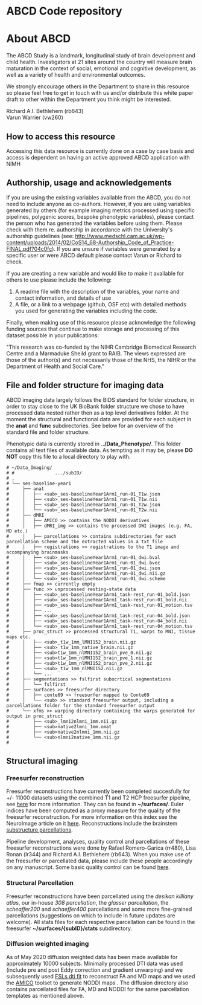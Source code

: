 # ABCD Code repository

# About ABCD
The ABCD Study is a landmark, longitudinal study of brain development and child health. Investigators at 21 sites around the country will measure brain maturation in the context of social, emotional and cognitive development, as well as a variety of health and environmental outcomes.

We strongly encourage others in the Department to share in this resource so please feel free to get in touch with us and/or distribute this white paper draft to other within the Department you think might be interested.

Richard A.I. Bethlehem (rb643)    
Varun Warrier (vw260)      

## How to access this resource
Accessing this data resource is currently done on a case by case basis and access is dependent on having an active approved ABCD application with NIMH

## Authorship, usage and acknowledgements
If you are using the existing variables available from the ABCD, you do not need to include anyone as co-authors. However, if you are using variables generated by others (for example imaging metrics processed using specific pipelines, polygenic scores, bespoke phenotypic variables), please contact the person who has generated the variables before using them. Please check with them re. authorship in accordance with the University's authorship guidelines (see: http://www.medschl.cam.ac.uk/wp-content/uploads/2014/02/CoS14_68-Authorship_Code_of_Practice-FINAL.pdf?04c0fc). If you are unsure if variables were generated by a specific user or were ABCD default please contact Varun or Richard to check.

If you are creating a new variable and would like to make it available for others to use please include the following:    
1. A readme file with the description of the variables, your name and contact information, and details of use   
2. A file, or a link to a webpage (github, OSF etc) with detailed methods you used for generating the variables including the code.    

Finally, when making use of this resource please acknowledge the following funding sources that continue to make storage and processing of this dataset possible in your publications:

"This research was co-funded by the NIHR Cambridge Biomedical Research Centre and a Marmaduke Sheild grant to RAIB. The views expressed are those of the author(s) and not necessarily those of the NHS, the NIHR or the Department of Health and Social Care."


## File and folder structure for imaging data
ABCD imaging data largely follows the BIDS standard for folder structure, in order to stay close to the UK BioBank folder structure we chose to have processed data nested rather then as a top level derivatives folder. At the moment the structural and functional data are provided for each subject in the **anat** and **func** subdirectories. See below for an overview of the standard file and folder structure.

Phenotypic data is currently stored in **../Data_Phenotype/**. This folder contains all text files of available data. As tempting as it may be, please **DO NOT** copy this file to a local directory to play with.

```{r, echo=TRUE}
# ~/Data_Imaging/  
# #               .../subID/  
# .
# └── ses-baseline-year1
#     ├── anat
#     │   ├── <sub>_ses-baselineYear1Arm1_run-01_T1w.json
#     │   ├── <sub>_ses-baselineYear1Arm1_run-01_T1w.nii
#     │   ├── <sub>_ses-baselineYear1Arm1_run-01_T2w.json
#     │   └── <sub>_ses-baselineYear1Arm1_run-01_T2w.nii
#     ├── dMRI
#     │   ├── AMICO >> contains the NODDI derivatives
#     │   ├── dMRI_img >> contains the processed DWI images (e.g. FA, MD etc.)
#     │   ├── parcellations >> contains subdirectories for each parcellation scheme and the extracted values in a txt file
#     │   ├── registrations >> registrations to the T1 image and accompanying brainmasks
#     │   ├── <sub>_ses-baselineYear1Arm1_run-01_dwi.bval
#     │   ├── <sub>_ses-baselineYear1Arm1_run-01_dwi.bvec
#     │   ├── <sub>_ses-baselineYear1Arm1_run-01_dwi.json
#     │   ├── <sub>_ses-baselineYear1Arm1_run-01_dwi.nii.gz
#     │   └── <sub>_ses-baselineYear1Arm1_run-01_dwi.scheme
#     ├── fmap >> currently empty
#     ├── func >> unprocessed resting-state data
#     │   ├── <sub>_ses-baselineYear1Arm1_task-rest_run-01_bold.json
#     │   ├── <sub>_ses-baselineYear1Arm1_task-rest_run-01_bold.nii
#     │   ├── <sub>_ses-baselineYear1Arm1_task-rest_run-01_motion.tsv
#     │   ├── ...
#     │   ├── <sub>_ses-baselineYear1Arm1_task-rest_run-04_bold.json
#     │   ├── <sub>_ses-baselineYear1Arm1_task-rest_run-04_bold.nii
#     │   └── <sub>_ses-baselineYear1Arm1_task-rest_run-04_motion.tsv
#     ├── proc_struct >> processed structural T1, warps to MNI, tissue maps etc.
#     │   ├── <sub>_t1w_1mm_lMNI152_brain.nii.gz
#     │   ├── <sub>_t1w_1mm_native_brain.nii.gz
#     │   ├── <sub>t1w_1mm_nlMNI152_brain_pve_0.nii.gz
#     │   ├── <sub>t1w_1mm_nlMNI152_brain_pve_1.nii.gz
#     │   ├── <sub>t1w_1mm_nlMNI152_brain_pve_2.nii.gz
#     │   └── <sub>_t1w_1mm_nlMNI152.nii.gz
#     │   └── ...
#     ├── segmentations >> fslfirst subocrtical segmentations
#     │   └── fslfirst
#     ├── surfaces >> freesurfer directory
#     │   ├── conte69 >> freesurfer mapped to Conte69
#     │   └── <sub> >> standard freesurfer output, including a parcellations folder for the standard freesurfer output
#     └── xfms >> warping directory containing the warps generated for output in proc_struct
#         ├── <sub>_lmni2nlmni_1mm.nii.gz
#         ├── <sub>native2lmni_1mm.omat
#         ├── <sub>native2nlmni_1mm.nii.gz
#         └── <sub>nlmni2native_1mm.nii.gz
#
```

## Structural imaging

### Freesurfer reconstruction
Freesurfer reconstructions have currently been completed succesfully for +/- 11000 datasets using the combined T1 and T2 HCP freesurfer pipeline, see [here](https://www.ncbi.nlm.nih.gov/pubmed/23668970) for more information. They can be found in **~/surfaces/**. Euler indices have been computed as a proxy measure for the quality of the freesurfer reconstruction. For more information on this index see the NeuroImage article on it [here](https://www.ncbi.nlm.nih.gov/pubmed/29278774). Reconstructions include the brainstem [substructure parcellations](http://www.nmr.mgh.harvard.edu/~iglesias/pdf/Neuroimage_2015_brainstem.pdf).   

Pipeline development, analyses, quality control and parcellations of these freesurfer reconstructions were done by Rafael Romero-Garica (rr480), Lisa Ronan (lr344) and Richard A.I. Bethlehem (rb643). When you make use of the freesurfer or parcellated data, please include these people accordingly on any manuscript. Some basic quality control can be found [here](/Code/PostProcessing/).

### Structural Parcellation
Freesurfer reconstructions have been parcellated using the *desikan killiany atlas*, our in-house *308 parcellation*, the *glasser parcellation*, the *scheaffer200* and *schaeffer400* parcellations and some more fine-grained parcellations (suggestions on which to include in future updates are welcome). All stats files for each respective parcellation can be found in the freesurfer **~/surfaces/{subID}/stats** subdirectory.

### Diffusion weighted imaging
As of May 2020 diffusion weighted data has been made available for approximately 10000 subjects. Minimally processed DTI data was used (include pre and post Eddy correction and gradient unwarping) and we subsequently used [FSLs dti fit](https://fsl.fmrib.ox.ac.uk/fsl/fslwiki/FDT/UserGuide) to reconstruct FA and MD maps and we used the [AMICO](https://github.com/daducci/AMICO) toolset to generate NODDI maps . The diffusion directory also contains parcellated files for FA, MD and NODDI for the same parcellation templates as mentioned above.
